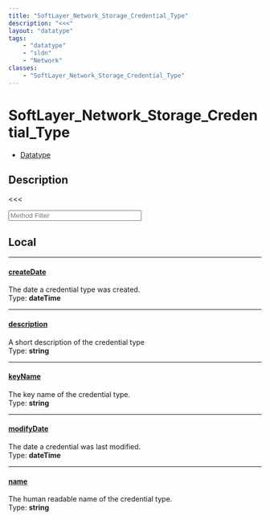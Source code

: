 ```yaml
---
title: "SoftLayer_Network_Storage_Credential_Type"
description: "<<<"
layout: "datatype"
tags:
    - "datatype"
    - "sldn"
    - "Network"
classes:
    - "SoftLayer_Network_Storage_Credential_Type"
---
```


# SoftLayer_Network_Storage_Credential_Type
<div id='service-datatype'>
    <ul id='sldn-reference-tabs'>
        <li id='datatype'> <a href='/reference/datatypes/SoftLayer_Network_Storage_Credential_Type' >Datatype</a></li>
    </ul>
</div>

## Description 
<<<





<!-- Service Filer BEGIN -->
<div class="view-filters">
        <div class="clearfix">
            <div class="search-input-box">
                <input placeholder="Method Filter" onkeyup="titleSearch(inputId='prop-input', divId='properties', elementClass='prop-row')" 
                    type="text" id="prop-input" value="" size="30" maxlength="128" class="form-text">
            </div>
        </div>
</div>
<!-- Service Filer END -->

<div id="properties" class="content">
<div id="localProperties" class="prop-content" >

## Local
-----
[createDate]: #createdate
#### [createDate]
The date a credential type was created.  
<span class="type-label">Type: </span>**dateTime**

-----
[description]: #description
#### [description]
A short description of the credential type  
<span class="type-label">Type: </span>**string**

-----
[keyName]: #keyname
#### [keyName]
The key name of the credential type.  
<span class="type-label">Type: </span>**string**

-----
[modifyDate]: #modifydate
#### [modifyDate]
The date a credential was last modified.  
<span class="type-label">Type: </span>**dateTime**

-----
[name]: #name
#### [name]
The human readable name of the credential type.  
<span class="type-label">Type: </span>**string**

</div>
<!-- LOCAL PROPERTY END -->

</div>


